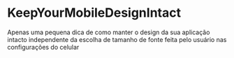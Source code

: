 # KeepYourMobileDesignIntact
Apenas uma pequena dica de como manter o design da sua aplicação intacto independente da escolha de tamanho de fonte feita pelo usuário nas configurações do celular
